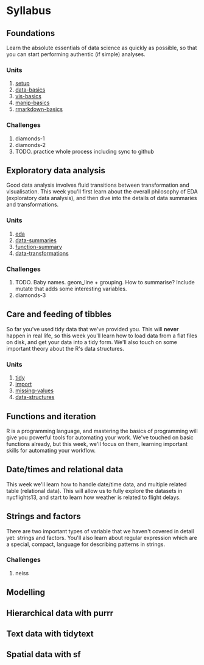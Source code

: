 <!-- Generated automatically from syllabus.yml. Do not edit by hand -->

# Syllabus

## Foundations

Learn the absolute essentials of data science as quickly as possible, so that
you can start performing authentic (if simple) analyses.

### Units

1. [setup](setup.md)
1. [data-basics](data-basics.md)
1. [vis-basics](vis-basics.md)
1. [manip-basics](manip-basics.md)
1. [rmarkdown-basics](rmarkdown-basics.md)

### Challenges

1.  diamonds-1
1.  diamonds-2
1.  TODO. practice whole process including sync to github


## Exploratory data analysis

Good data analysis involves fluid transitions between transformation and
visualisation. This week you'll first learn about the overall philosophy of EDA
(exploratory data analysis), and then dive into the details of data summaries
and transformations.

### Units

1. [eda](eda.md)
1. [data-summaries](data-summaries.md)
1. [function-summary](function-summary.md)
1. [data-transformations](data-transformations.md)

### Challenges

1.  TODO. Baby names. geom_line + grouping. How to summarise? Include mutate that adds some interesting variables.
1.  diamonds-3


## Care and feeding of tibbles

So far you've used tidy data that we've provided you. This will __never__
happen in real life, so this week you'll learn how to load data from a flat
files on disk, and get your data into a tidy form. We'll also touch on some
important theory about the R's data structures.

### Units

1. [tidy](tidy.md)
1. [import](import.md)
1. [missing-values](missing-values.md)
1. [data-structures](data-structures.md)


## Functions and iteration

R is a programming language, and mastering the basics of programming will give
you powerful tools for automating your work. We've touched on basic functions
already, but this week, we'll focus on them, learning important skills for
automating your workflow.


## Date/times and relational data

This week we'll learn how to handle date/time data, and multiple related table
(relational data). This will allow us to fully explore the datasets in
nycflights13, and start to learn how weather is related to flight delays.


## Strings and factors

There are two important types of variable that we haven't covered in detail
yet: strings and factors. You'll also learn about regular expression which are
a special, compact, language for describing patterns in strings.

### Challenges

1.  neiss


## Modelling




## Hierarchical data with purrr




## Text data with tidytext




## Spatial data with sf





